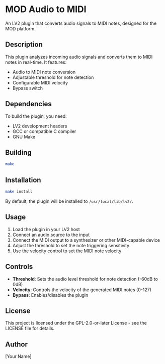 # MOD Audio to MIDI

An LV2 plugin that converts audio signals to MIDI notes, designed for the MOD platform.

## Description

This plugin analyzes incoming audio signals and converts them to MIDI notes in real-time. It features:
- Audio to MIDI note conversion
- Adjustable threshold for note detection
- Configurable MIDI velocity
- Bypass switch

## Dependencies

To build the plugin, you need:
- LV2 development headers
- GCC or compatible C compiler
- GNU Make

## Building

```bash
make
```

## Installation

```bash
make install
```

By default, the plugin will be installed to `/usr/local/lib/lv2/`.

## Usage

1. Load the plugin in your LV2 host
2. Connect an audio source to the input
3. Connect the MIDI output to a synthesizer or other MIDI-capable device
4. Adjust the threshold to set the note triggering sensitivity
5. Use the velocity control to set the MIDI note velocity

## Controls

- **Threshold**: Sets the audio level threshold for note detection (-60dB to 0dB)
- **Velocity**: Controls the velocity of the generated MIDI notes (0-127)
- **Bypass**: Enables/disables the plugin

## License

This project is licensed under the GPL-2.0-or-later License - see the LICENSE file for details.

## Author

[Your Name]